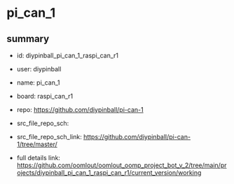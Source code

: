 # pi_can_1
 
## summary 
* id: diypinball_pi_can_1_raspi_can_r1
* user: diypinball
* name: pi_can_1
* board: raspi_can_r1
* repo: https://github.com/diypinball/pi-can-1



* src_file_repo_sch: 
* src_file_repo_sch_link: https://github.com/diypinball/pi-can-1/tree/master/
* full details link: https://github.com/oomlout/oomlout_oomp_project_bot_v_2/tree/main/projects/diypinball_pi_can_1_raspi_can_r1/current_version/working  






